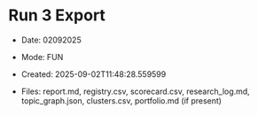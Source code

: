 # Run 3 Export

- Date: 02092025

- Mode: FUN

- Created: 2025-09-02T11:48:28.559599

- Files: report.md, registry.csv, scorecard.csv, research_log.md, topic_graph.json, clusters.csv, portfolio.md (if present)
